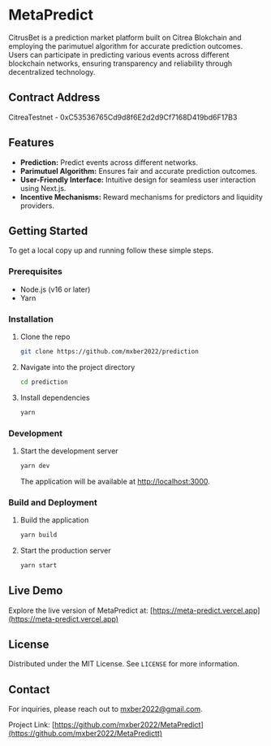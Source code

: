 # MetaPredict

CitrusBet is a prediction market platform built on Citrea Blokchain and employing the parimutuel algorithm for accurate prediction outcomes. Users can participate in predicting various events across different blockchain networks, ensuring transparency and reliability through decentralized technology.

## Contract Address

CitreaTestnet - 0xC53536765Cd9d8f6E2d2d9Cf7168D419bd6F17B3

## Features

- **Prediction:** Predict events across different networks.
- **Parimutuel Algorithm:** Ensures fair and accurate prediction outcomes.
- **User-Friendly Interface:** Intuitive design for seamless user interaction using Next.js.
- **Incentive Mechanisms:** Reward mechanisms for predictors and liquidity providers.

## Getting Started

To get a local copy up and running follow these simple steps.

### Prerequisites

- Node.js (v16 or later)
- Yarn

### Installation

1. Clone the repo
   ```sh
   git clone https://github.com/mxber2022/prediction
   ```
2. Navigate into the project directory
   ```sh
   cd prediction
   ```
3. Install dependencies
   ```sh
   yarn
   ```

### Development

1. Start the development server
   ```sh
   yarn dev
   ```
   The application will be available at [http://localhost:3000](http://localhost:3000).

### Build and Deployment

1. Build the application
   ```sh
   yarn build
   ```
2. Start the production server
   ```sh
   yarn start
   ```

## Live Demo

Explore the live version of MetaPredict at: [https://meta-predict.vercel.app](https://meta-predict.vercel.app)

## License

Distributed under the MIT License. See `LICENSE` for more information.

## Contact

For inquiries, please reach out to [mxber2022@gmail.com](mailto:mxber2022@gmail.com).

Project Link: [https://github.com/mxber2022/MetaPredict](https://github.com/mxber2022/MetaPredictt)
